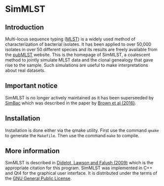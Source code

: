 # SimMLST

## Introduction

Multi-locus sequence typing (<a href="http://en.wikipedia.org/wiki/MLST">MLST</a>) is a widely used method of characterization of bacterial isolates. It has been applied to over 50,000 isolates in over 50 different species and its results are freely available from the <a href="http://pubmlst.org/">pubMLST</a> website. This is the homepage of SimMLST, a coalescent method to jointly simulate MLST data and the clonal genealogy that gave rise to the sample. Such simulations are useful to make interpretations about real datasets.

## Important notice

SimMLST is no longer actively maintained as it has been superseeded by [SimBac](https://github.com/tbrown91/SimBac) which was described in the paper by [Brown et al (2016)](http://mgen.microbiologyresearch.org/content/journal/mgen/10.1099/mgen.0.000044). 

## Installation

Installation is done either via the qmake utility.
First use the command `qmake` to generate the `Makefile`.
Then use the command `make` to compile.

## More information

SimMLST is described in <a href="http://bioinformatics.oxfordjournals.org/cgi/content/abstract/btp145">Didelot, Lawson and Falush (2009)</a> which is the appropriate citation for this program.
SimMLST was implemented in C++ and Qt4 for the graphical user interface.
It is distributed under the terms of the <a href="http://www.gnu.org/licenses/gpl.html">GNU General Public License</a>.
